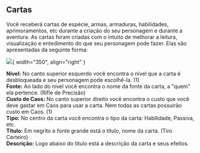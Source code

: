 
## Cartas

Você receberá cartas de espécie, armas, armaduras, habilidades, aprimoramentos, etc durante a criação do seu personagem e durante a aventura. As cartas foram criadas com o intuito de melhorar a leitura, visualização e entedimento do que seu personagem pode fazer. Elas são apresentadas da seguinte forma:

![](../../0_assets/images/human/cards/lvl_1/tiro_certeiro.png){ width="350", align="right" }

**Nível:** No canto superior esquerdo você encontra o nível que a carta é desbloqueada e seu personagem pode escolhê-la. (1)   
**Fonte:** Ao lado do nível você encontra o nome da fonte da carta, a "quem" ela pertence. (Rifle de Precisão)   
**Custo de Caos:** No canto superior direito você encontra o custo que você deve gastar em Caos para usar a carta. Nem todas as cartas possuirão custo em Caos. (1)  
**Tipo:** No centro da carta você encontra o tipo da carta: Habilidade, Passiva, etc.    
**Título:** Em negrito e fonte grande está o título, nome da carta. (Tiro Certeiro)    
**Descrição:** Logo abaixo do título está a descrição da carta e seus efeitos.
